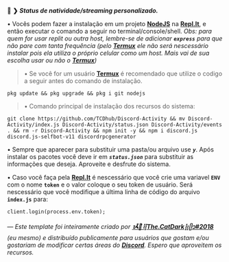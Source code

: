 🌙 **❯** ***Status de natividade/streaming personalizado.***

• Vocês podem fazer a instalação em um projeto **[NodeJS](https://replit.com/new/nodejs)** na **[Repl.It](https://replit.com)**, e então executar o comando a seguir no terminal/console/shell.
*Obs: para quem for usar replit ou outra host, lembre-se de adicionar* ***`express`*** *para que não pare com tanta frequência (pelo* ***[Termux](https://termux.com)*** *ele não será nescessário instalar pois ela utiliza o próprio celular como um host. Mais vai de sua escolha usar ou não o* ***[Termux](https://termux.com)****)*

> • Se você for um usuário **[Termux](https://termux.com)** é recomendado que utilize o codigo a seguir antes do comando de instalação.
```
pkg update && pkg upgrade && pkg i git nodejs
```

> • Comando principal de instalação dos recursos do sistema:
```
git clone https://github.com/TCDhub/Discord-Activity && mv Discord-Activity/index.js Discord-Activity/status.json Discord-Activity/events . && rm -r Discord-Activity && npm init -y && npm i discord.js discord.js-selfbot-v11 discordrpcgenerator
```
• Sempre que aparecer para substituir uma pasta/ou arquivo use ***`y`***. Após instalar os pacotes você deve ir em ***`status.json`*** para substituir as informações que deseja. Aproveite e desfrute do sistema.

• Caso você faça pela **[Repl.It](https://replit.com)** é nescessário que você crie uma variavel **`ENV`** com o nome **`token`** e o valor coloque o seu token de usuário. Será nescessário que você modifique a última linha de código do arquivo **`index.js`** para:
```
client.login(process.env.token);
```

*— Este template foi inteiramente criado por* ***[ᝰ໋݊🌙⢿The.CatDark⣷ᥫ᭡#2018](https://www.flownixr.repl.co)*** *(eu mesmo) e distribuído publicamente para usuários que gostam e/ou gostariam de modificar certas áreas do* ***[Discord](https://discord.com)****. Espero que aproveitem os recursos.*
